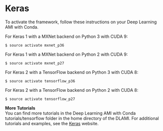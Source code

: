 # Keras<a name="tutorial-keras"></a>

To activate the framework, follow these instructions on your Deep Learning AMI with Conda\.

For Keras 1 with a MXNet backend on Python 3 with CUDA 9:

```
$ source activate mxnet_p36
```

For Keras 1 with a MXNet backend on Python 2 with CUDA 9:

```
$ source activate mxnet_p27
```

For Keras 2 with a TensorFlow backend on Python 3 with CUDA 8:

```
$ source activate tensorflow_p36
```

For Keras 2 with a TensorFlow backend on Python 2 with CUDA 8:

```
$ source activate tensorflow_p27
```

**More Tutorials**  
You can find more tutorials in the Deep Learning AMI with Conda tutorials/tensorflow folder in the home directory of the DLAMI\. For additional tutorials and examples, see the [Keras](https://keras.io/) website\.